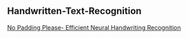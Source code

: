 ## Handwritten-Text-Recognition

[No Padding Please- Efficient Neural Handwriting Recognition](https://arxiv.org/pdf/1902.11208.pdf)